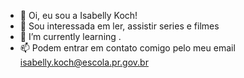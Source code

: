 - 👋 Oi, eu sou a Isabelly Koch!
- 👀  Sou interessada em ler, assistir series e  filmes
- 🌱 I’m currently learning .
- 📫 Podem entrar em contato comigo pelo meu email isabelly.koch@escola.pr.gov.br

<!---
isabellykocH/isabellykocH is a ✨ special ✨ repository because its `README.md` (this file) appears on your GitHub profile.
You can click the Preview link to take a look at your changes.
--->
